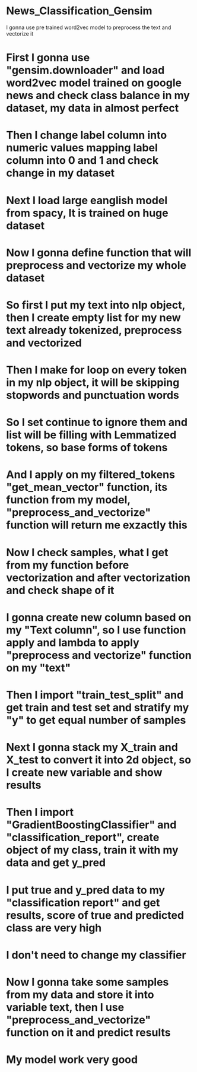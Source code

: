 # News_Classification_Gensim
I gonna use pre trained word2vec model to preprocess the text and vectorize it
# First I gonna use "gensim.downloader" and load word2vec model trained on google news and check class balance in my dataset, my data in almost perfect
# Then I change label column into numeric values mapping label column into 0 and 1 and check change in my dataset
# Next I load large eanglish model from spacy, It is trained on huge dataset
# Now I gonna define function that will preprocess and vectorize my whole dataset
# So first I put my text into nlp object, then I create empty list for my new text already tokenized, preprocess and vectorized
# Then I make for loop on every token in my nlp object, it will be skipping stopwords and punctuation words
# So I set continue to ignore them and list will be filling with Lemmatized tokens, so  base forms of tokens
# And I apply on my filtered_tokens "get_mean_vector" function, its function from my model, "preprocess_and_vectorize" function will return me exzactly this
# Now I check samples, what I get from my function before vectorization and after vectorization and check shape of it
# I gonna create new column based on my "Text column", so I use function apply and lambda to apply "preprocess and vectorize" function on my "text"
# Then I import "train_test_split" and get train and test set and stratify my "y" to get equal number of samples 
# Next I gonna stack my X_train and X_test to convert it into 2d object, so I create new variable and show results
# Then I import "GradientBoostingClassifier" and "classification_report", create object of my class, train it with my data and get y_pred 
# I put true and y_pred data to my "classification report" and get results, score of true and predicted class are very high
# I don't need to change my classifier 
# Now I gonna take some samples from my data and store it into variable text, then I use "preprocess_and_vectorize" function on it and predict results
# My model work very good
